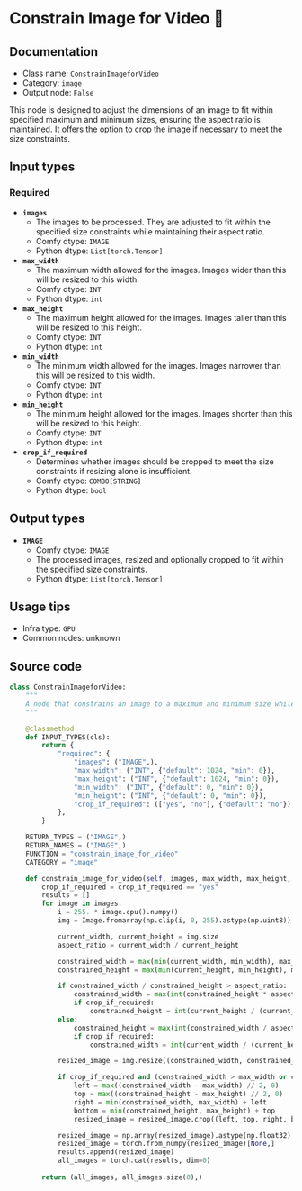 # Constrain Image for Video 🐍
## Documentation
- Class name: `ConstrainImageforVideo`
- Category: `image`
- Output node: `False`

This node is designed to adjust the dimensions of an image to fit within specified maximum and minimum sizes, ensuring the aspect ratio is maintained. It offers the option to crop the image if necessary to meet the size constraints.
## Input types
### Required
- **`images`**
    - The images to be processed. They are adjusted to fit within the specified size constraints while maintaining their aspect ratio.
    - Comfy dtype: `IMAGE`
    - Python dtype: `List[torch.Tensor]`
- **`max_width`**
    - The maximum width allowed for the images. Images wider than this will be resized to this width.
    - Comfy dtype: `INT`
    - Python dtype: `int`
- **`max_height`**
    - The maximum height allowed for the images. Images taller than this will be resized to this height.
    - Comfy dtype: `INT`
    - Python dtype: `int`
- **`min_width`**
    - The minimum width allowed for the images. Images narrower than this will be resized to this width.
    - Comfy dtype: `INT`
    - Python dtype: `int`
- **`min_height`**
    - The minimum height allowed for the images. Images shorter than this will be resized to this height.
    - Comfy dtype: `INT`
    - Python dtype: `int`
- **`crop_if_required`**
    - Determines whether images should be cropped to meet the size constraints if resizing alone is insufficient.
    - Comfy dtype: `COMBO[STRING]`
    - Python dtype: `bool`
## Output types
- **`IMAGE`**
    - Comfy dtype: `IMAGE`
    - The processed images, resized and optionally cropped to fit within the specified size constraints.
    - Python dtype: `List[torch.Tensor]`
## Usage tips
- Infra type: `GPU`
- Common nodes: unknown


## Source code
```python
class ConstrainImageforVideo:
    """
    A node that constrains an image to a maximum and minimum size while maintaining aspect ratio.
    """

    @classmethod
    def INPUT_TYPES(cls):
        return {
            "required": {
                "images": ("IMAGE",),
                "max_width": ("INT", {"default": 1024, "min": 0}),
                "max_height": ("INT", {"default": 1024, "min": 0}),
                "min_width": ("INT", {"default": 0, "min": 0}),
                "min_height": ("INT", {"default": 0, "min": 0}),
                "crop_if_required": (["yes", "no"], {"default": "no"}),
            },
        }

    RETURN_TYPES = ("IMAGE",)
    RETURN_NAMES = ("IMAGE",)
    FUNCTION = "constrain_image_for_video"
    CATEGORY = "image"

    def constrain_image_for_video(self, images, max_width, max_height, min_width, min_height, crop_if_required):
        crop_if_required = crop_if_required == "yes"
        results = []
        for image in images:
            i = 255. * image.cpu().numpy()
            img = Image.fromarray(np.clip(i, 0, 255).astype(np.uint8)).convert("RGB")

            current_width, current_height = img.size
            aspect_ratio = current_width / current_height

            constrained_width = max(min(current_width, min_width), max_width)
            constrained_height = max(min(current_height, min_height), max_height)

            if constrained_width / constrained_height > aspect_ratio:
                constrained_width = max(int(constrained_height * aspect_ratio), min_width)
                if crop_if_required:
                    constrained_height = int(current_height / (current_width / constrained_width))
            else:
                constrained_height = max(int(constrained_width / aspect_ratio), min_height)
                if crop_if_required:
                    constrained_width = int(current_width / (current_height / constrained_height))

            resized_image = img.resize((constrained_width, constrained_height), Image.LANCZOS)

            if crop_if_required and (constrained_width > max_width or constrained_height > max_height):
                left = max((constrained_width - max_width) // 2, 0)
                top = max((constrained_height - max_height) // 2, 0)
                right = min(constrained_width, max_width) + left
                bottom = min(constrained_height, max_height) + top
                resized_image = resized_image.crop((left, top, right, bottom))

            resized_image = np.array(resized_image).astype(np.float32) / 255.0
            resized_image = torch.from_numpy(resized_image)[None,]
            results.append(resized_image)
            all_images = torch.cat(results, dim=0)
                
        return (all_images, all_images.size(0),)

```
